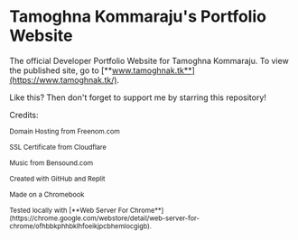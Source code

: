 # Tamoghna Kommaraju's Portfolio Website
The official Developer Portfolio Website for Tamoghna Kommaraju. To view the published site, go to [**www.tamoghnak.tk**](https://www.tamoghnak.tk/).

Like this? Then don't forget to support me by starring this repository!

Credits:
<p><sup>Domain Hosting from Freenom.com</sup></p>
<p><sup>SSL Certificate from Cloudflare</sup></p>
<p><sup>Music from Bensound.com</sup></p>
<p><sup>Created with GitHub and Replit</sup></p>

<p><sup>Made on a Chromebook</sup></p>

<p><sup>Tested locally with [**Web Server For Chrome**](https://chrome.google.com/webstore/detail/web-server-for-chrome/ofhbbkphhbklhfoeikjpcbhemlocgigb).</sup></p>
